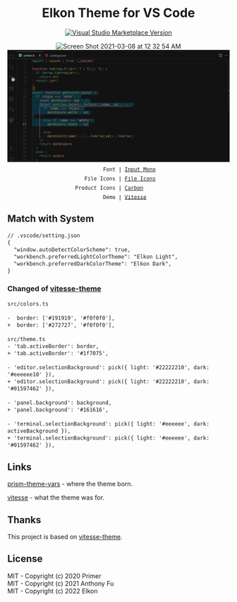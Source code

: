 <h1 align="center">Elkon Theme for VS Code</h1>

<p align="center">
<a href="https://marketplace.visualstudio.com/items?itemName=elkon.elkon-vscode-theme" target="__blank"><img src="https://img.shields.io/visual-studio-marketplace/v/elkon.elkon-vscode-theme.svg?color=4d9375&amp;label=Marketplace&logo=visual-studio-code" alt="Visual Studio Marketplace Version" /></a>
</p>

<p align="center">
<img alt="Screen Shot 2021-03-08 at 12 32 54 AM" src="https://user-images.githubusercontent.com/11247099/110247185-ed26b380-7fa5-11eb-8fce-6c224bb6ef26.png">
<img alt="Screen Shot 2021-03-08 at 12 33 16 AM" src="img.png">
<sub><samp>&nbsp;&nbsp;&nbsp;&nbsp;&nbsp;&nbsp;&nbsp;Font | <a href="http://input.fontbureau.com/">Input Mono</a><br>
&nbsp;File Icons | <a href="https://marketplace.visualstudio.com/items?itemName=file-icons.file-icons">File Icons</a><br>
Product Icons | <a href="https://github.com/antfu/vscode-icons-carbon">Carbon</a>&nbsp;&nbsp;&nbsp;&nbsp;&nbsp;&nbsp;<br>
&nbsp;&nbsp;&nbsp;&nbsp;&nbsp;&nbsp;&nbsp;&nbsp;&nbsp;&nbsp;Demo | <a href="https://github.com/antfu/vitesse">Vitesse</a>&nbsp;&nbsp;&nbsp;&nbsp;&nbsp;&nbsp;</samp></sub>
</p>

## Match with System

<!--eslint-skip-->

```jsonc
// .vscode/setting.json
{
  "window.autoDetectColorScheme": true,
  "workbench.preferredLightColorTheme": "Elkon Light",
  "workbench.preferredDarkColorTheme": "Elkon Dark",
}
```
### Changed of [vitesse-theme](https://github.com/antfu/vscode-theme-vitesse)

```git
src/colors.ts

-  border: ['#191919', '#f0f0f0'],
+  border: ['#272727', '#f0f0f0'],

src/theme.ts
- 'tab.activeBorder': border,
+ 'tab.activeBorder': '#1f7075',

- 'editor.selectionBackground': pick({ light: '#22222210', dark: '#eeeeee10' }),
+ 'editor.selectionBackground': pick({ light: '#22222210', dark: '#01597462' }),

- 'panel.background': background,
+ 'panel.background': '#161616',

- 'terminal.selectionBackground': pick({ light: '#eeeeee', dark: activeBackground }),
+ 'terminal.selectionBackground': pick({ light: '#eeeeee', dark: '#01597462' }),
```



## Links

[prism-theme-vars](https://github.com/antfu/prism-theme-vars) - where the theme born.

[vitesse](https://github.com/antfu/vitesse) - what the theme was for.

## Thanks

This project is based on [vitesse-theme](https://github.com/antfu/vscode-theme-vitesse).

## License

MIT - Copyright (c) 2020 Primer <br>
MIT - Copyright (c) 2021 Anthony Fu <br>
MIT - Copyright (c) 2022 Elkon
